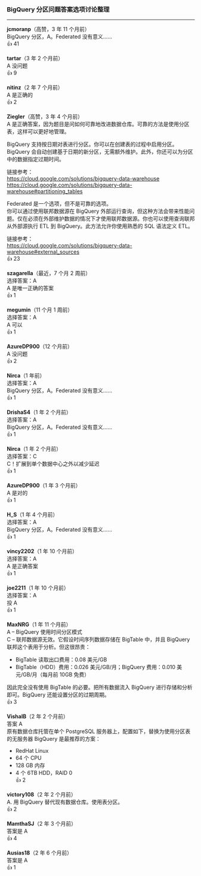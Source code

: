 ### BigQuery 分区问题答案选项讨论整理

---

**jcmoranp**（高赞，3 年 11 个月前）    
BigQuery 分区，A。Federated 没有意义……  
👍 41

**tartar**（3 年 2 个月前）    
A 没问题  
👍 9

**nitinz**（2 年 7 个月前）    
A 是正确的  
👍 2

**Ziegler**（高赞，3 年 4 个月前）    
A 是正确答案，因为题目是问如何可靠地改进数据仓库。可靠的方法是使用分区表，这样可以更好地管理。
  
BigQuery 支持按日期对表进行分区。你可以在创建表的过程中启用分区。BigQuery 会自动创建基于日期的新分区，无需额外维护。此外，你还可以为分区中的数据指定过期时间。
  
链接参考：    
https://cloud.google.com/solutions/bigquery-data-warehouse    
https://cloud.google.com/solutions/bigquery-data-warehouse#partitioning_tables
  
Federated 是一个选项，但不是可靠的选项。    
你可以通过使用联邦数据源在 BigQuery 外部运行查询，但这种方法会带来性能问题。仅在必须在外部维护数据的情况下才使用联邦数据源。你也可以使用查询联邦从外部源执行 ETL 到 BigQuery。此方法允许你使用熟悉的 SQL 语法定义 ETL。  
  
链接参考：    
https://cloud.google.com/solutions/bigquery-data-warehouse#external_sources  
👍 23

**szagarella**（最近，7 个月 2 周前）    
选择答案：A    
A 是唯一正确的答案  
👍 1

**megumin**（11 个月 1 周前）    
选择答案：A    
A 可以  
👍 1

**AzureDP900**（12 个月前）    
A 没问题  
👍 2

**Nirca**（1 年前）    
选择答案：A    
BigQuery 分区，A。Federated 没有意义……  
👍 1

**DrishaS4**（1 年 2 个月前）    
选择答案：A    
BigQuery 分区，A。Federated 没有意义……  
👍 1

**Nirca**（1 年 2 个月前）    
选择答案：C    
C！扩展到单个数据中心之外以减少延迟  
👍 1

**AzureDP900**（1 年 3 个月前）    
A 是对的  
👍 1

**H_S**（1 年 4 个月前）    
选择答案：A    
BigQuery 分区，A。Federated 没有意义……  
👍 1

**vincy2202**（1 年 10 个月前）    
选择答案：A    
A 是正确答案  
👍 1

**joe2211**（1 年 10 个月前）    
选择答案：A    
投 A  
👍 1

**MaxNRG**（1 年 11 个月前）    
A – BigQuery 使用时间分区模式    
C – 联邦数据源无效。它假设时间序列数据存储在 BigTable 中，并且 BigQuery 联邦这个表用于分析。但这很昂贵：  
- BigTable 读取出口费用：0.08 美元/GB  
- BigTable（HDD）费用：0.026 美元/GB/月；BigQuery 费用：0.010 美元/GB/月（每月前 10GB 免费）  
  
因此完全没有使用 BigTable 的必要。把所有数据流入 BigQuery 进行存储和分析即可。BigQuery 还能设置分区的过期周期。  
👍 3

**VishalB**（2 年 2 个月前）    
答案 A    
原有数据仓库托管在单个 PostgreSQL 服务器上，配置如下，替换为使用分区表的无服务器 BigQuery 是最推荐的方案：  
- RedHat Linux  
- 64 个 CPU  
- 128 GB 内存  
- 4 个 6TB HDD，RAID 0  
👍 2

**victory108**（2 年 2 个月前）    
A. 用 BigQuery 替代现有数据仓库。使用表分区。  
👍 2

**MamthaSJ**（2 年 3 个月前）    
答案是 A  
👍 4

**Ausias18**（2 年 6 个月前）    
答案是 A  
👍 1
